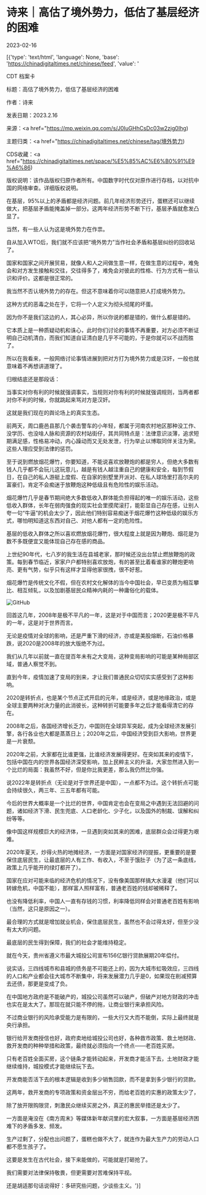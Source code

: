 # 诗来｜高估了境外势力，低估了基层经济的困难

2023-02-16

[{'type': 'text/html', 'language': None, 'base': 'https://chinadigitaltimes.net/chinese/feed', 'value': '

CDT 档案卡

标题：高估了境外势力，低估了基层经济的困难

作者：诗来

发表日期：2023.2.16

来源：<a href="https://mp.weixin.qq.com/s/J0IuGHhCsDc03w2zjg0Ihg)

主题归类：<a href="https://chinadigitaltimes.net/chinese/tag/境外势力)

CDS收藏：<a href="https://chinadigitaltimes.net/space/%E5%85%AC%E6%B0%91%E9%A6%86)

版权说明：该作品版权归原作者所有。中国数字时代仅对原作进行存档，以对抗中国的网络审查。详细版权说明。





在基层，95%以上的矛盾都是经济问题。前几年经济形势还行，蛋糕还可以继续做大，把基层矛盾能掩盖掉一部分。这两年经济形势不断下行，基层矛盾就愈发凸显了。

当然，有一些人认为这是境外势力在作祟。

自从加入WTO后，我们就不应该把“境外势力”当作社会矛盾和基层纠纷的回收站了。

国家和国家之间开展贸易，就像人和人之间做生意一样，在做生意的过程中，难免会和对方发生接触和交往，交往得多了，难免会对彼此的性格、行为方式有一些认识和评价。这都是很正常的。

我当然不否认境外势力的存在。但这不意味着你可以随意把人打成境外势力。

这种方式的恶毒之处在于，它将一个人定义为彻头彻尾的坏蛋。

因为你不是我们这边的人，其心必异，所以你说的都是错的，做什么都是错的。

它本质上是一种质疑动机和诛心，此时你们讨论的事情不再重要，对方必须不断证明自己动机清白，而我们知道自证清白是几乎不可能的，于是你就可以不战而胜了。

所以在我看来，一般网络讨论事情进展到把对方打为境外势力或是汉奸，一般也就意味着不再想讲道理了。

归根结底还是那段话：

当事实对你有利的时候就强调事实，当规则对你有利的时候就强调规则，当两者都对你不利的时候，你就跳起来骂对方是汉奸。

这就是我们现在的舆论场上的真实生态。

前两天，周口鹿邑县那几个袭击警车的小年轻，都属于河南农村地区那种没工作、没学历、也没啥人脉和资源的农村站街仔，其共同特点是：法律意识淡薄，追求短期满足感，性格易冲动，内心躁动而又无处发泄，行为举止以博取同伴关注为荣。这些人理应受到法律的惩罚。

至于说到燃放烟花爆竹，你要知道，不能说喜欢放鞭炮的都是穷人，但绝大多数有钱人几乎都不会玩儿这玩意儿，越是有钱人越注重自己的健康和安全，每到节假日，在自己的私人游艇上度假、在自家的别墅里开派对、在私人球场里打高尔夫的富豪们，肯定不会痴迷于放鞭炮这种低级且有危险性的娱乐活动。

烟花爆竹几乎是春节期间绝大多数低收入群体能负担得起的唯一的娱乐活动，这些低收入群体，长年在弱肉强食的现实社会里摸爬滚打，能彰显自己存在感，让别人夸一句“牛逼”的机会太少了，因此他们特别容易痴迷于烟花爆竹这种低级的娱乐方式，哪怕明知道这东西对自己、对他人都有一定的危险性。

基层的低收入群体之所以喜欢燃放烟花爆竹，很大程度上就是因为鞭炮、烟花是为数不多既便宜又能体现自己存在感的商品。

上世纪90年代，七八岁的我生活在县城老家，那时候还没出台禁止燃放鞭炮的政策。每到春节临近，家家户户都特别喜欢放炮，有的甚至比着看谁家的鞭炮更响亮、更有气势，似乎只有这样才显得他家很拽，很不好惹。

烟花爆竹是传统文化不假，但在农村文化解体的当今中国社会，早已变质为相互攀比、相互倾轧，以及加剧基层民众精神内耗的一种庸俗化的载体。

![GitHub](https://chinadigitaltimes.net/chinese/files/2023/02/Filj92gVsAEwRlx.jpg)

回首这几年，2008年是极不平凡的一年，这是对于中国而言；2020更是极不平凡的一年，这是对于世界而言。

无论是疫情对全球的影响，还是严重下滑的经济，亦或是美股熔断，石油价格暴跌，说2020是2008年的放大版绝不为过。

我们从几年以前就一直在提百年未有之大变局，这种变局影响的可能是某种局部区域，普通人察觉不到。

直到今年，疫情加速了变局的到来，才让我们普通民众切切实实感受到了这种影响。

2020是转折点，也是某个节点正式开启的元年，或是经济，或是地缘政治，或是全球主要两种对决力量的此消彼长，这种转折可能要多年之后才能看得清它的存在。

2008年之后，各国经济增长乏力，中国则在全球异军突起，成为全球经济发展引擎，各行各业也大都是蒸蒸日上；2020年之后，中国经济受到巨大影响，世界更是一片衰颓。

2020年之前，大家都在比谁更强，比谁经济发展得更好。在突如其来的疫情下，包括中国在内的世界各国经济深受影响，加上民粹主义的升温，大家忽然进入到一个比烂的局面：我虽然不好，但是你比我更差，那么我仍然比你强。

说2022年是转折点（无论是对于世界还是中国），一点都不为过。这个转折点可能会持续很久，两三年、三五年都有可能。

今后的世界大概率是一个比烂的世界，中国肯定也会在变局之中遇到无法回避的问题，诸如经济下滑、民生兜底、人口老龄化、少子化，以及国外的制裁、误解和纠纷等等。

像中国这样规模巨大的经济体，一旦遇到突如其来的困难，底层群众会过得更为艰难。

2020年夏天，炒得火热的地摊经济，一方面是对国家经济的提振，更重要的是要保住底层民生，让最底层的人有工作、有收入，不至于饿肚子（为了这一条底线，政策上几乎能开的绿灯都开了）。

国家在应对可能来临的经济危机的情况下，没有像美国那样搞大水漫灌（他们可以转嫁危机，中国不能），那样富人照样富有，普通老百姓的钱却被稀释了。

也没有降低利率，中国人一直有存钱的习惯，利率降低同样会对普通老百姓有影响（当然，这只是原因之一）。

最合理的方式就是增加就业机会，保住底层民生，虽然也不会过得太好，但至少没有太大的问题。

最底层的民生得到保障，我们的社会才能维持稳定。

就在今天，贵州省遵义市最大城投公司宣布156亿银行贷款展期20年偿付。

说实话，三四线城市和县城的债务是不可能还上的，因为大城市虹吸效应，三四线的人口和产业都会往大城市不断集中，将来发展潜力几乎是0，如果现在削减预算去还债，那更是变成了负。

在中国地方政府是不能破产的，城投公司虽然可以破产，但破产对地方财政的冲击也实在是太大了。那现在就只能不停的拖，让商业银行来承担风险。

不过商业银行的风险承受能力是有限的，一些大行又大而不能倒，实际上最终就是央行承担。

银行给开发商授信也好，政府卖地给城投公司也好，各种救市政策、救土地财政、救开发商的种种举措和政策，最终就必须指向一个终点——老百姓买房。

只有老百姓全面买房，这个链条才能转动起来，开发商才能活下去，土地财政才能继续维持，城投模式才能继续玩下去。

开发商能否活下去的根本逻辑是收到多少销售回款，而不是拿到多少银行的贷款。

这两年，救开发商的专项政策和资金层出不穷，而给老百姓的实惠的政策太少了，

除了放开限购限贷，刺激民众继续买房之外，真正的惠民举措还是太少了。

一方面是淹没在《南方周末》等媒体新年献词里的宏大叙事，一方面是基层经济困难下的矛盾多发、频发。

生产过剩了，分配也出问题了，蛋糕也做不大了，就连作为最大生产力的劳动人口都不愿生孩子了。

这要是发生在古代社会，接下来能做的，可能就是打砸抢了。

我们需要对法律保持敬畏，但更需要对苦难保持平视。

还是胡适那句话说得好：多研究些问题，少谈些主义。'}]